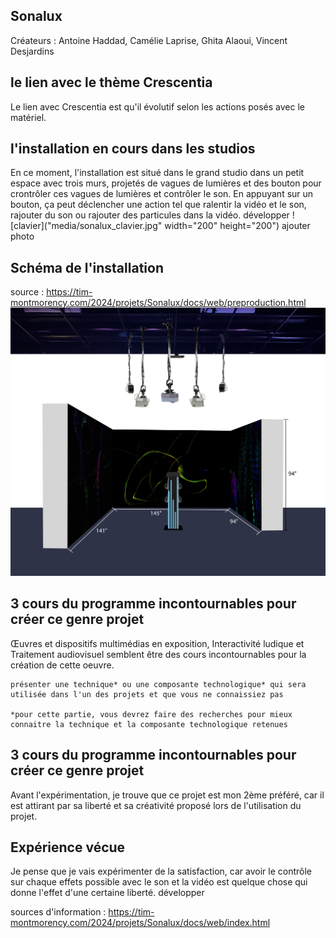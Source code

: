 ## **Sonalux**
Créateurs : Antoine Haddad, Camélie Laprise, Ghita Alaoui, Vincent Desjardins
## le lien avec le thème Crescentia
Le lien avec Crescentia est qu'il évolutif selon les actions posés avec le matériel.

## l'installation en cours dans les studios
En ce moment, l'installation est situé dans le grand studio dans un petit espace avec trois murs, projetés de vagues de lumières et des bouton pour crontrôler ces vagues de lumières et contrôler le son. En appuyant sur un bouton, ça peut déclencher une action tel que ralentir la vidéo et le son, rajouter du son ou rajouter des particules dans la vidéo. développer
![clavier]("media/sonalux_clavier.jpg" width="200" height="200") ajouter photo

## Schéma de l'installation
source : https://tim-montmorency.com/2024/projets/Sonalux/docs/web/preproduction.html
![schéma](media/schema_plantation.png)   


## 3 cours du programme incontournables pour créer ce genre projet
Œuvres et dispositifs multimédias en exposition, Interactivité ludique et Traitement audiovisuel semblent être des cours incontournables pour la création de cette oeuvre.

    présenter une technique* ou une composante technologique* qui sera utilisée dans l'un des projets et que vous ne connaissiez pas

    *pour cette partie, vous devrez faire des recherches pour mieux connaitre la technique et la composante technologique retenues

## 3 cours du programme incontournables pour créer ce genre projet
Avant l'expérimentation, je trouve que ce projet est mon 2ème préféré, car il est attirant par sa liberté et sa créativité proposé lors de l'utilisation du projet.

## Expérience vécue
Je pense que je vais expérimenter de la satisfaction, car avoir le contrôle sur chaque effets possible avec le son et la vidéo est quelque chose qui donne l'effet d'une certaine liberté. développer

sources d'information : https://tim-montmorency.com/2024/projets/Sonalux/docs/web/index.html
